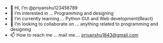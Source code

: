 - 👋 Hi, I’m @priyanshu123456789
- 👀 I’m interested in ... Programming and designing
- 🌱 I’m currently learning ... Python GUI and Web development(React)
- 💞️ I’m looking to collaborate on ... anything related to programming and designing
- 📫 How to reach me ... mail me.... priyanshu1843@gmail.com

<!---
priyanshu123456789/priyanshu123456789 is a ✨ special ✨ repository because its `README.md` (this file) appears on your GitHub profile.
You can click the Preview link to take a look at your changes.
--->
